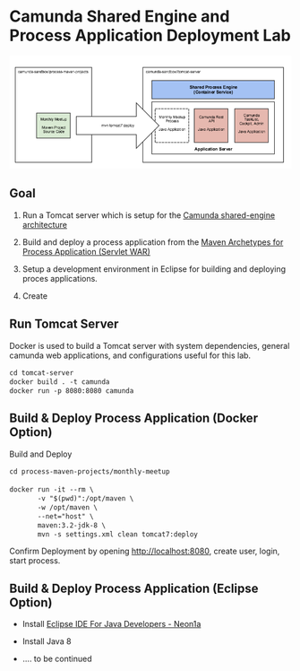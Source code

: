 # Camunda Shared Engine and Process Application Deployment Lab

<img src="overview.png">

## Goal

1) Run a Tomcat server which is setup for the [Camunda shared-engine architecture](https://docs.camunda.org/manual/7.4/introduction/architecture/#shared-container-managed-process-engine)

2) Build and deploy a process application from the [Maven Archetypes for Process Application (Servlet WAR)](https://docs.camunda.org/manual/7.4/user-guide/process-applications/maven-archetypes/)

3) Setup a development environment in Eclipse for building and deploying proces applications.

4) Create

## Run Tomcat Server

Docker is used to build a Tomcat server with system dependencies, general camunda web applications, and configurations useful for this lab.

```
cd tomcat-server
docker build . -t camunda
docker run -p 8080:8080 camunda
```

## Build & Deploy Process Application (Docker Option)

Build and Deploy

```
cd process-maven-projects/monthly-meetup

docker run -it --rm \
       -v "$(pwd)":/opt/maven \
       -w /opt/maven \
       --net="host" \
       maven:3.2-jdk-8 \
       mvn -s settings.xml clean tomcat7:deploy
```

Confirm Deployment by opening [http://localhost:8080](http://localhost:8080), create user, login, start process.

## Build & Deploy Process Application (Eclipse Option)

* Install [Eclipse IDE For Java Developers - Neon1a](http://www.eclipse.org/downloads/packages/eclipse-ide-java-developers/neon1a)

* Install Java 8

* .... to be continued
